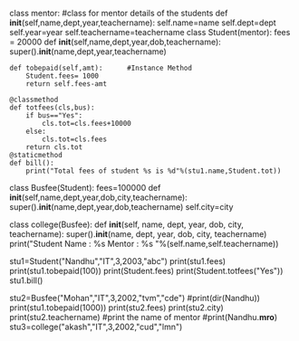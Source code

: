 class mentor:    #class for mentor details of the students
    def __init__(self,name,dept,year,teachername):
        self.name=name
        self.dept=dept 
        self.year=year
        self.teachername=teachername
class Student(mentor):
    fees = 20000
    def __init__(self,name,dept,year,dob,teachername):
        super().__init__(name,dept,year,teachername)
    
    def tobepaid(self,amt):      #Instance Method
        Student.fees= 1000
        return self.fees-amt

    @classmethod
    def totfees(cls,bus):
        if bus=="Yes":
            cls.tot=cls.fees+10000
        else:
            cls.tot=cls.fees
        return cls.tot
    @staticmethod
    def bill():
        print("Total fees of student %s is %d"%(stu1.name,Student.tot))
class Busfee(Student):
    fees=100000
    def __init__(self,name,dept,year,dob,city,teachername):
       super().__init__(name,dept,year,dob,teachername)
       self.city=city

class college(Busfee):
    def __init__(self, name, dept, year, dob, city, teachername):
        super().__init__(name, dept, year, dob, city, teachername)
        print("Student Name : %s   Mentor : %s "%(self.name,self.teachername))

stu1=Student("Nandhu","IT",3,2003,"abc")
print(stu1.fees)
print(stu1.tobepaid(100))
print(Student.fees)
print(Student.totfees("Yes"))
stu1.bill()


stu2=Busfee("Mohan","IT",3,2002,"tvm","cde")
#print(dir(Nandhu))
print(stu1.tobepaid(1000))
print(stu2.fees)
print(stu2.city)
print(stu2.teachername)   #print the name of mentor
#print(Nandhu.__mro__)
stu3=college("akash","IT",3,2002,"cud","lmn")
